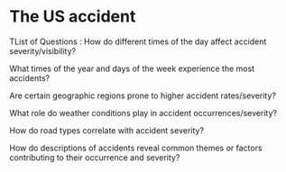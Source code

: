 # The US accident

TList of Questions :
How do different times of the day affect accident severity/visibility?

What times of the year and days of the week experience the most accidents?

Are certain geographic regions prone to higher accident rates/severity?

What role do weather conditions play in accident occurrences/severity?

How do road types correlate with accident severity?

How do descriptions of accidents reveal common themes or factors contributing to their occurrence and severity?

